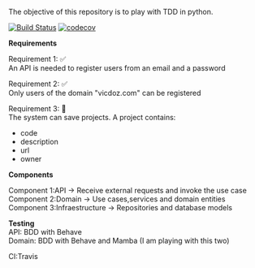 The objective of this repository is to play with TDD in python.

[![Build Status](https://travis-ci.org/vicdoz/api-list-projects.svg?branch=master)](https://travis-ci.org/vicdoz/api-list-projects)
[![codecov](https://codecov.io/gh/vicdoz/api-list-projects/branch/master/graph/badge.svg)](https://codecov.io/gh/vicdoz/api-list-projects)

<b>Requirements</b><br>

Requirement 1: :white_check_mark: <br>
An API is needed to register users from an email and a password

Requirement 2: :white_check_mark: <br>
Only users of the domain "vicdoz.com" can be registered

Requirement 3: :red_circle: <br>
The system can save projects. A project contains:
 - code
 - description
 - url
 - owner
 
<b>Components</b><br>

Component 1:API -> Receive external requests and invoke the use case<br>
Component 2:Domain -> Use cases,services and domain entities<br>
Component 3:Infraestructure -> Repositories and database models<br>


<b>Testing</b><br>
API: BDD with Behave<br>
Domain: BDD with Behave and Mamba (I am playing with this two)

CI:Travis<br>